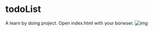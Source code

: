 # todoList
A learn by doing project.
Open index.html with your borwser.
![img]("https://github.com/LittleStupid/todoList-front_end/blob/master/todoList_demo.gif")
